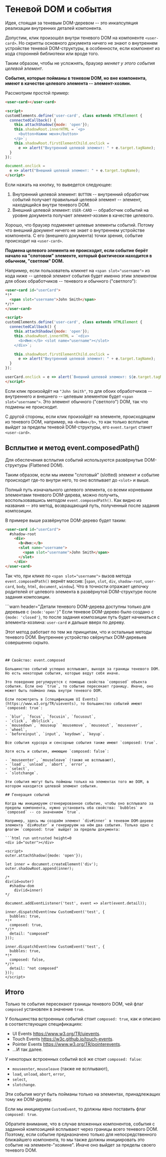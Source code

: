 # Теневой DOM и события

Идея, стоящая за теневым DOM-деревом -- это инкапсуляция реализации внутренних деталей компонента.

Допустим, клик произошёл внутри теневого DOM на компоненте `<user-card>`. Но скрипты основного документа ничего не знают о внутреннем устройстве теневой DOM-структуры, в особенности, если компонент из кода сторонней библиотеки или вроде того.

Таким образом, чтобы не усложнять, браузер *меняет у этого события целевой элемент*.

**События, которые пойманы в теневом DOM, но вне компонента, имеют в качестве целевого элемента -- элемент-хозяин.**

Рассмотрим простой пример:

```html run autorun="no-epub" untrusted height=60
<user-card></user-card>

<script>
customElements.define('user-card', class extends HTMLElement {
  connectedCallback() {
    this.attachShadow({mode: 'open'});
    this.shadowRoot.innerHTML = `<p>
      <button>Нажми меня</button>
    </p>`;
    this.shadowRoot.firstElementChild.onclick =
      e => alert("Внутренний целевой элемент: " + e.target.tagName);
  }
});

document.onclick =
  e => alert("Внешний целевой элемент: " + e.target.tagName);
</script>
```

Если нажать на кнопку, то выведется следующее:

1. Внутренний целевой элемент: `BUTTON` -- внутренний обработчик событий получает правильный целевой элемент -- элемент, находящийся внутри теневого DOM.
2. Внешний целевой элемент: `USER-CARD` -- обработчик событий на уровне документа получает элемент-хозяин в качестве целевого.

Хорошо, что браузер подменяет целевые элементы событий. Потому что внешний документ ничего не знает о внутреннем устройстве компонента. С его (внешнего документа) точки зрения, событие происходит на `<user-card>`.

**Подмена целевого элемента не происходит, если событие берёт начало на "слотовом" элементе, который фактически находится в обычном, "светлом" DOM.**

Например, если пользователь кликнет на `<span slot="username">` из кода ниже -- целевой элемент события будет именно этим элементом для обоих обработчиков -- теневого и обычного ("светлого"):

```html run autorun="no-epub" untrusted height=60
<user-card id="userCard">
*!*
  <span slot="username">John Smith</span>
*/!*
</user-card>

<script>
customElements.define('user-card', class extends HTMLElement {
  connectedCallback() {
    this.attachShadow({mode: 'open'});
    this.shadowRoot.innerHTML = `<div>
      <b>Имя:</b> <slot name="username"></slot>
    </div>`;

    this.shadowRoot.firstElementChild.onclick =
      e => alert("Внутренний целевой элемент: " + e.target.tagName);
  }
});

userCard.onclick = e => alert(`Внешний целевой элемент: ${e.target.tagName}`);
</script>
```

Если клик произойдёт на `"John Smith"`, то для обоих обработчиков -- внутреннего и внешнего -- целевым элементом будет `<span slot="username">`. Это элемент обычного ("светлого") DOM, так что подмены не происходит.

С другой стороны, если клик произойдёт на элементе, происходящем из теневого DOM, например, на `<b>Имя</b>`, то как только всплытие выйдет за пределы теневой DOM-структуры, его `event.target` станет `<user-card>`.

## Всплытие и метод event.composedPath()

Для обеспечения всплытия событий используются развёрнутые DOM-структуры (Flattened DOM).

Таким образом, если мы имеем "слотовый" (slotted) элемент и событие происходит где-то внутри него, то оно всплывает до `<slot>` и выше.

Полный путь изначального целевого элемента, со всеми корневыми элементами теневого DOM-дерева, можно получить, воспользовавшись методом `event.composedPath()`. Как видно из названия -- это метод, возвращающий путь, полученный после задания композиции.

В примере выше развёрнутое DOM-дерево будет таким:

```html
<user-card id="userCard">
  #shadow-root
    <div>
      <b>Имя:</b>
      <slot name="username">
        <span slot="username">John Smith</span>
      </slot>
    </div>
</user-card>
```


Так что, при клике по `<span slot="username">` вызов метода `event.composedPath()` вернёт массив: [`span`, `slot`, `div`, `shadow-root`, `user-card`, `body`, `html`, `document`, `window`]. Что в точности отражает цепочку родителей от целевого элемента в развёрнутой DOM-структуре после задания композиции.

```warn header="Детали теневого DOM-дерева доступны только для деревьев с `{mode:'open'}`"
Если теневое DOM-дерево было создано с `{mode: 'closed'}`, то после задания композиции путь будет начинаться с элемента-хозяина: `user-card` и дальше вверх по дереву.

Этот метод работает по тем же принципам, что и остальные методы теневого DOM. Внутреннее устройство свёрнутых DOM-деревьев совершенно скрыто.
```


## Свойство: event.composed

Большинство событий успешно всплывают, выходя за границы теневого DOM. Но есть некоторые события, которые ведут себя иначе.

Это поведение регулируется с помощью свойства `composed` объекта события. Если оно `true`, то событие пересекает границу. Иначе, оно может быть поймано лишь внутри теневого DOM.

Если посмотреть в [спецификацию UI Events](https://www.w3.org/TR/uievents), то большинство событий имеют `composed: true`:

- `blur`, `focus`, `focusin`, `focusout`,
- `click`, `dblclick`,
- `mousedown`, `mouseup` `mousemove`, `mouseout`, `mouseover`,
- `wheel`,
- `beforeinput`, `input`, `keydown`, `keyup`.

Все события курсора и сенсорные события также имеют `composed: true`.

Хотя есть и события, имеющие `composed: false`:

- `mouseenter`, `mouseleave` (также не всплывают),
- `load`, `unload`, `abort`, `error`,
- `select`,
- `slotchange`.

Эти события могут быть пойманы только на элементах того же DOM, в котором находится целевой элемент события.

## Генерация событий

Когда мы инициируем сгенерированное событие, чтобы оно всплывало за пределы компонента, нужно установить оба свойства: `bubbles` и `composed` -- со значением `true`.

Например, здесь мы создаём элемент `div#inner` в теневом DOM-дереве элемента `div#outer` и генерируем на нём два события. Только одно с флагом `composed: true` выйдет за пределы документа:

```html run untrusted height=0
<div id="outer"></div>

<script>
outer.attachShadow({mode: 'open'});

let inner = document.createElement('div');
outer.shadowRoot.append(inner);

/*
div(id=outer)
  #shadow-dom
    div(id=inner)
*/

document.addEventListener('test', event => alert(event.detail));

inner.dispatchEvent(new CustomEvent('test', {
  bubbles: true,
*!*
  composed: true,
*/!*
  detail: "composed"
}));

inner.dispatchEvent(new CustomEvent('test', {
  bubbles: true,
*!*
  composed: false,
*/!*
  detail: "not composed"
}));
</script>
```

## Итого

Только те события пересекают границы теневого DOM, чей флаг `composed` установлен в значение `true`.

У большинства встроенных событий стоит `composed: true`, как и описано в соответствующих спецификациях:

- UI Events <https://www.w3.org/TR/uievents>.
- Touch Events <https://w3c.github.io/touch-events>.
- Pointer Events <https://www.w3.org/TR/pointerevents>.
- ...И так далее.

У некоторых встроенных событий всё же стоит `composed: false`:

- `mouseenter`, `mouseleave` (также не всплывают),
- `load`, `unload`, `abort`, `error`,
- `select`,
- `slotchange`.

Эти события могут быть пойманы только на элементах, принадлежащих тому же DOM-дереву.

Если мы инициируем `CustomEvent`, то должны явно поставить флаг `composed: true`.

Обратите внимание, что в случае вложенных компонентов, события с заданной композицией всплывают через границы всего теневого DOM. Поэтому, если событие предназначено только для непосредственного ближайшего компонента, то мы также должны инициировать это событие на элементе-"хозяине". Иначе оно выйдет за пределы своего теневого DOM.
